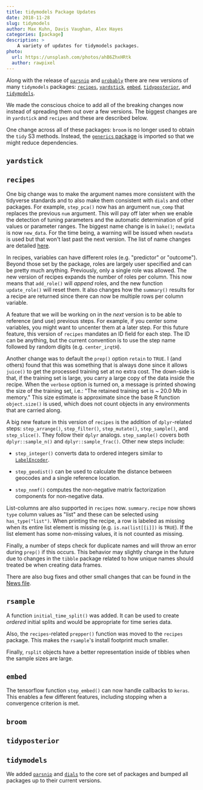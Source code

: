 ```yaml
---
title: tidymodels Package Updates
date: 2018-11-28
slug: tidymodels
author: Max Kuhn, Davis Vaughan, Alex Hayes
categories: [package]
description: >
    A variety of updates for tidymodels packages.
photo:
  url: https://unsplash.com/photos/ahB6ZhxHRtk
  author: rawpixel
---
```





Along with the release of [`parsnip`](https://tidymodels.github.io/parsnip/) and [`probably`](https://tidymodels.github.io/probably/) there are new versions of many `tidymodels` packages: [`recipes`](https://tidymodels.github.io/recipes/), [`yardstick`](https://tidymodels.github.io/yardstick/), [`embed`](https://tidymodels.github.io/embed/), [`tidyposterior`](https://tidymodels.github.io/tidyposterior/), and [`tidymodels`](https://github.com/tidymodels/tidymodels). 

We made the conscious choice to add all of the breaking changes now instead of spreading them out over a few versions. The biggest changes are in `yardstick` and `recipes` and these are described below.

One change across all of these packages: `broom` is no longer used to obtain the `tidy` S3 methods. Instead, the [`generics` package](https://www.tidyverse.org/articles/2018/11/generics-0.0.1/) is imported so that we might reduce dependencies. 


## `yardstick`




## `recipes`

One big change was to make the argument names more consistent with the tidyverse standards and to also make them consistent with `dials` and other packages. For example, `step_pca()` now has an argument `num_comp` that replaces the previous `num` argument. This will pay off later when we enable the detection of tuning parameters and the automatic determination of grid values or parameter ranges. The biggest name change is in `bake()`; `newdata` is now `new_data`. For the time being, a warning will be issued when `newdata` is used but that won't last past the next version. The list of name changes are detailed [here](https://tidymodels.github.io/recipes/news/index.html). 

In recipes, variables can have different roles (e.g. "predictor" or "outcome"). Beyond those set by the package, roles are largely user specified and can be pretty much anything. Previously, only a single role was allowed. The new version of recipes expands the number of roles per column. This now means that `add_role()` will _append_ roles, and the new function `update_role()` will reset them. It also changes how the `summary()` results for a recipe are returned since there can now be multiple rows per column variable. 

A feature that we will be working on in the _next_ version is to be able to reference (and use) previous steps. For example, if you center some variables, you might want to uncenter them at a later step. For this future feature, this version of `recipes` mandates an ID field for each step. The ID can be anything, but the current convention is to use the step name followed by random digits (e.g. `center_irqtH`). 

Another change was to default the `prep()` option `retain` to `TRUE`. I (and others) found that this was something that is always done since it allows `juice()` to get the processed training set at no extra cost. The down-side is that, if the training set is large, you carry a large copy of the data inside the recipe. When the `verbose` option is turned on, a message is printed showing the size of the training set, i.e.: "The retained training set is ~ 20.0 Mb  in memory." This size estimate is approximate since the base R function `object.size()` is used, which does not count objects in any environments that are carried along.

A big new feature in this version of `recipes` is the addition of `dplyr`-related steps: `step_arrange()`, `step_filter()`, `step_mutate()`, `step_sample()`, and `step_slice()`. They follow their `dplyr` analogs. `step_sample()` covers both `dplyr::sample_n()` and `dplyr::sample_frac()`. Other new steps include:

* `step_integer()` converts data to ordered integers similar to [`LabelEncoder`](https://scikit-learn.org/stable/modules/generated/sklearn.preprocessing.LabelEncoder.html).

* `step_geodist()` can be used to calculate the distance between geocodes and a single reference location.

* `step_nnmf()` computes the non-negative matrix factorization components for non-negative data. 

List-columns are also supported in `recipes` now. `summary.recipe` now shows `type` column values as "list" and these can be selected using `has_type("list")`. When printing the recipe, a row is labeled as missing when its entire list element is missing (e.g. `is.na(list[[i]])` is `TRUE`). If the list element has some non-missing values, it is not counted as missing. 

Finally, a number of steps check for duplicate names and will throw an error during `prep()` if this occurs. This behavior may slightly change in the future due to changes in the `tibble` package related to how unique names should treated be when creating data frames. 

There are also bug fixes and other small changes that can be found in the [News file](https://tidymodels.github.io/recipes/news/index.html). 


## `rsample`

A function `initial_time_split()` was added. It can be used to create _ordered_ initial splits and would be appropriate for time series data. 

Also, the `recipes`-related `prepper()` function was moved to the `recipes` package. This makes the `rsample`'s install footprint much smaller. 

Finally, `rsplit` objects have a better representation inside of tibbles when the sample sizes are large. 

## `embed`

The tensorflow function `step_embed()` can now handle callbacks to `keras`. This enables a few different features, including stopping when a convergence criterion is met.  


## `broom`


## `tidyposterior`



## `tidymodels`

We added [`parsnip`](https://tidymodels.github.io/parsnip/) and [`dials`](https://tidymodels.github.io/dials/) to the core set of packages and bumped all packages up to their current versions. 
